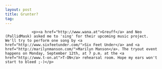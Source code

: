 ```yaml
---
layout: post
title: Grunter?
tag: 
---
```



                <p><a href="http://www.wana.at">Greuff</a> and Neo (PallidMask) asked me to 'sing' for their upcoming music project. We'll try to perform one song by <a href="http://www.sixfeetunder.com/">Six Feet Under</a> and <a href="http://marilynmanson.com/">Marilyn Manson</a>. The tryout event happens on Monday, September 12th, at 7 p.m. at the <a href="http://www.t-on.at">T-ON</a> rehearsal room. Hope my ears won't start to bleed ;-)</p>
            
